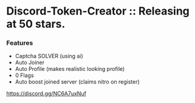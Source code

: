 # Discord-Token-Creator :: Releasing at 50 stars.

### Features
- Captcha SOLVER (using ai)
- Auto Joiner
- Auto Profile (makes realistic looking profile)
- 0 Flags
- Auto boost joined server (claims nitro on register)

https://discord.gg/NC6A7uxNuf
